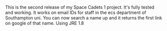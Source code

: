 This is the second release of my Space Cadets 1 project. 
It's fully tested and working. 
It works on email IDs for staff in the ecs department of Southampton uni.
You can now search a name up and it returns the first link on google of that name.
Using JRE 1.8
